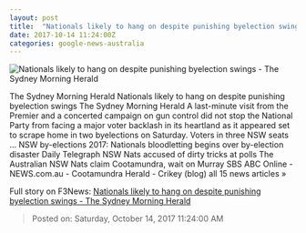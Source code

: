 ```yaml
---
layout: post
title:  "Nationals likely to hang on despite punishing byelection swings - The Sydney Morning Herald"
date: 2017-10-14 11:24:00Z
categories: google-news-australia
---
```


![Nationals likely to hang on despite punishing byelection swings - The Sydney Morning Herald](http://www.smh.com.au/content/dam/images/g/z/1/2/j/s/image.related.articleLeadwide.620x349.gz12i6.png/1507974523025.jpg)

The Sydney Morning Herald Nationals likely to hang on despite punishing byelection swings The Sydney Morning Herald A last-minute visit from the Premier and a concerted campaign on gun control did not stop the National Party from facing a major voter backlash in its heartland as it appeared set to scrape home in two byelections on Saturday. Voters in three NSW seats ... NSW by-elections 2017: Nationals bloodletting begins over by-election disaster Daily Telegraph NSW Nats accused of dirty tricks at polls The Australian NSW Nats claim Cootamundra, wait on Murray SBS ABC Online - NEWS.com.au - Cootamundra Herald - Crikey (blog) all 15 news articles »


Full story on F3News: [Nationals likely to hang on despite punishing byelection swings - The Sydney Morning Herald](http://www.f3nws.com/n/kCAvcD)

> Posted on: Saturday, October 14, 2017 11:24:00 AM
